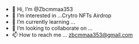 - 👋 Hi, I’m @Zbcmmaa353
- 👀 I’m interested in ...Crytro NFTs Airdrop
- 🌱 I’m currently learning ...
- 💞️ I’m looking to collaborate on ...
- 📫 How to reach me ... zbcmmaa353@gmail.com

<!---
Zbcmmaa353/Zbcmmaa353 is a ✨ special ✨ repository because its `README.md` (this file) appears on your GitHub profile.
You can click the Preview link to take a look at your changes.
--->
